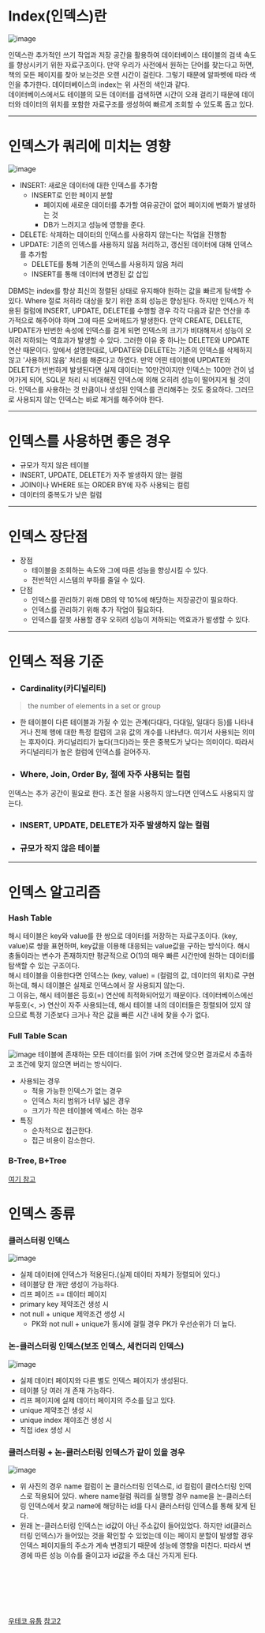 # Index(인덱스)란

![image](https://user-images.githubusercontent.com/74396651/233569304-9568b54f-4cda-457a-9305-067821685053.png)

인덱스란 추가적인 쓰기 작업과 저장 공간을 활용하여 데이터베이스 테이블의 검색 속도를 향상시키기 위한 자료구조이다. 만약 우리가 사전에서 원하는 단어를 찾는다고 하면, 책의 모든 페이지를 찾아 보는것은 오랜 시간이 걸린다. 그렇기 때문에 알파벳에 따라 색인을 추가한다. 데이터베이스의 index는 위 사전의 색인과 같다.<br>
데이터베이스에서도 테이블의 모든 데이터를 검색하면 시간이 오래 걸리기 때문에 데이터와 데이터의 위치를 포함한 자료구조를 생성하여 빠르게 조회할 수 있도록 돕고 있다.

<hr>

# 인덱스가 쿼리에 미치는 영향

![image](https://user-images.githubusercontent.com/74396651/233577153-f949c20f-1c55-4e36-a629-e20f8885e14f.png)

- INSERT: 새로운 데이터에 대한 인덱스를 추가함
  - INSERT로 인한 페이지 분할
    - 페이지에 새로운 데이터를 추가할 여유공간이 없어 페이지에 변화가 발생하는 것
    - DB가 느려지고 성능에 영향을 준다.
- DELETE: 삭제하는 데이터의 인덱스를 사용하지 않는다는 작업을 진행함
- UPDATE: 기존의 인덱스를 사용하지 않음 처리하고, 갱신된 데이터에 대해 인덱스를 추가함
  - DELETE를 통해 기존의 인덱스를 사용하지 않음 처리
  - INSERT를 통해 데이터에 변경된 값 삽입 
  
DBMS는 index를 항상 최신의 정렬된 상태로 유지해야 원하는 값을 빠르게 탐색할 수 있다. Where 절로 처히라 대상을 찾기 위한 조회 성능은 향상된다. 하지만 인덱스가 적용된 컬럼에 INSERT, UPDATE, DELETE를 수행할 경우 각각 다음과 같은 연산을 추가적으로 해주어야 하며 그에 따른 오버헤드가 발생한다. 만약 CREATE, DELETE, UPDATE가 빈번한 속성에 인덱스를 걸게 되면 인덱스의 크기가 비대해져서 성능이 오히려 저하되는 역효과가 발생할 수 있다. 그러한 이유 중 하나는 DELETE와 UPDATE 연산 때문이다. 앞에서 설명한대로, UPDATE와 DELETE는 기존의 인덱스를 삭제하지 않고 '사용하지 않음' 처리를 해준다고 하였다. 만약 어떤 테이블에 UPDATE와 DELETE가 빈번하게 발생된다면 실제 데이터는 10만건이지만 인덱스는 100만 건이 넘어가게 되어, SQL문 처리 시 비대해진 인덱스에 의해 오히려 성능이 떨어지게 될 것이다. 인덱스를 사용하는 것 만큼이나 생성된 인덱스를 관리해주는 것도 중요하다. 그러므로 사용되지 않는 인덱스는 바로 제거를 해주어야 한다. 

<hr>

# 인덱스를 사용하면 좋은 경우
- 규모가 작지 않은 테이블
- INSERT, UPDATE, DELETE가 자주 발생하지 않는 컬럼
- JOIN이나 WHERE 또는 ORDER BY에 자주 사용되는 컬럼
- 데이터의 중복도가 낮은 컬럼

<hr>

# 인덱스 장단점 
- 장점
  - 테이블을 조회하는 속도와 그에 따른 성능을 향상시킬 수 있다.
  - 전반적인 시스템의 부하를 줄일 수 있다.
- 단점
  - 인덱스를 관리하기 위해 DB의 약 10%에 해당하는 저장공간이 필요하다.
  - 인덱스를 관리하기 위해 추가 작업이 필요하다.
  - 인덱스를 잘못 사용할 경우 오히려 성능이 저하되는 역효과가 발생할 수 있다.

<hr>

# 인덱스 적용 기준
- ### Cardinality(카디널리티)
> the number of elements in a set or group
- 한 테이블이 다른 테이블과 가질 수 있는 관계(다대다, 다대일, 일대다 등)를 나타내거나 전체 행에 대한 특정 컬럼의 고유 값의 개수를 나타낸다. 여기서 사용되는 의미는 후자이다. 카디널리티가 높다(크다)라는 뜻은 중복도가 낮다는 의미이다. 따라서 카디널리티가 높은 컬럼에 인덱스를 걸어주자.

- ### Where, Join, Order By, 절에 자주 사용되는 컬럼
인덱스는 추가 공간이 필요로 한다. 조건 절을 사용하지 않느다면 인덱스도 사용되지 않는다.

- ### INSERT, UPDATE, DELETE가 자주 발생하지 않는 컬럼

- ### 규모가 작지 않은 테이블

<hr>

# 인덱스 알고리즘
### Hash Table
해시 테이블은 key와 value를 한 쌍으로 데이터를 저장하는 자료구조이다. (key, value)로 쌍을 표현하며, key값을 이용해 대응되는 value값을 구하는 방식이다. 해시 충돌이라는 변수가 존재하지만 평균적으로 O(1)의 매우 빠른 시간만에 원하는 데이터를 탐색할 수 있는 구조이다. <br>
해시 테이블을 이용한다면 인덱스는 (key, value) = (컬럼의 값, 데이터의 위치)로 구현하는데, 해시 테이블은 실제로 인덱스에서 잘 사용되지 않는다. <br>
그 이유는, 해시 테이블은 등호(=) 연산에 최적화되어있기 때문이다. 데이터베이스에선 부등호(<, >) 연산이 자주 사용되는데, 해시 테이블 내의 데이터들은 정렬되어 있지 않으므로 특정 기준보다 크거나 작은 값을 빠른 시간 내에 찾을 수가 없다. 

### Full Table Scan

![image](https://user-images.githubusercontent.com/74396651/233573867-afc129ec-d7a5-4858-aa28-aa5ecfd1e0a0.png)
테이블에 존재하는 모든 데이터를 읽어 가며 조건에 맞으면 결과로서 추출하고 조건에 맞지 않으면 버리는 방식이다.
- 사용되는 경우
  - 적용 가능한 인덱스가 없는 경우
  - 인덱스 처리 범위가 너무 넓은 경우
  - 크기가 작은 테이블에 엑세스 하는 경우
- 특징
  - 순차적으로 접근한다.
  - 접근 비용이 감소한다.

### B-Tree, B+Tree
[여기 참고](https://zorba91.tistory.com/293)
<br>

# 인덱스 종류
### 클러스터링 인덱스

![image](https://user-images.githubusercontent.com/74396651/233579043-ff5b1236-0817-4818-a507-153acbbce0be.png)

- 실제 데이터에 인덱스가 적용된다.(실제 데이터 자체가 정렬되어 있다.)
- 테이블당 한 개만 생성이 가능하다.
- 리프 페이즈 == 데이터 페이지
- primary key 제약조건 생성 시
- not null + unique 제약조건 생성 시
  -  PK와 not null + unique가 동시에 걸릴 경우 PK가 우선순위가 더 높다.

### 논-클러스터링 인덱스(보조 인덱스, 세컨더리 인덱스)

![image](https://user-images.githubusercontent.com/74396651/233579671-d706f916-8ce8-4111-bc53-9efbc47216d5.png)

- 실제 데이터 페이지와 다른 별도 인덱스 페이지가 생성된다.
- 테이블 당 여러 개 존재 가능하다.
- 리프 페이지에 실제 데이터 페이지의 주소를 담고 있다.
- unique 제약조건 생성 시
- unique index 제야조건 생성 시
- 직접 idex 생성 시

### 클러스터링 + 논-클러스터링 인덱스가 같이 있을 경우

![image](https://user-images.githubusercontent.com/74396651/233581925-aa3e1887-3880-4b6f-80d4-7f0d94823ed9.png)
- 위 사진의 경우 name 컬럼이 논 클러스터링 인덱스로, id 컬럼이 클러스터링 인덱스로 적용되어 있다. where name컬럼 쿼리를 실행할 경우 name을 논-클러스터링 인덱스에서 찾고 name에 해당하는 id를 다시 클러스터링 인덱스를 통해 찾게 된다.
- 원래 논-클러스터링 인덱스는 id값이 아닌 주소값이 들어있었다. 하지만 id(클러스터링 인덱스)가 들어있는 것을 확인할 수 있었는데 이는 페이지 분할이 발생할 경우 인덱스 페이지들의 주소가 계속 변경되기 때문에 성능에 영향을 미친다. 따라서 변경에 따른 성능 이슈를 줄이고자 id값을 주소 대신 가지게 된다.

<br>
<br>
<br>
<br>
<br>


[우테코 유툽](https://www.google.com/search?q=index%EB%9E%80+%EC%9A%B0%EC%95%84%ED%95%9C&oq=index%EB%9E%80+%EC%9A%B0%EC%95%84%ED%95%9C&aqs=chrome..69i57.3663j0j15&sourceid=chrome&ie=UTF-8#fpstate=ive&vld=cid:486b9f9c,vid:edpYzFgHbqs)
[참고2](https://mangkyu.tistory.com/96)
